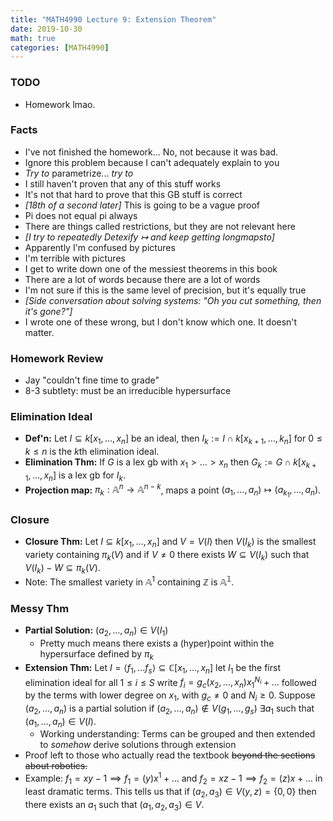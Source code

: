 ```yaml
---
title: "MATH4990 Lecture 9: Extension Theorem"
date: 2019-10-30
math: true
categories: [MATH4990]
---
```


### TODO

- Homework lmao.

### Facts

- I've not finished the homework... No, not because it was bad.
- Ignore this problem because I can't adequately explain to you
- *Try to* parametrize... *try to* 
- I still haven't proven that any of this stuff works
- It's not that hard to prove that this GB stuff is correct
- *[18th of a second later]* This is going to be a vague proof
- Pi does not equal pi always
- There are things called restrictions, but they are not relevant here
- *[I try to repeatedly Detexify $\mapsto$ and keep getting longmapsto]*
- Apparently I'm confused by pictures
- I'm terrible with pictures
- I get to write down one of the messiest theorems in this book
- There are a lot of words because there are a lot of words
- I'm not sure if this is the same level of precision, but it's equally true
- *[Side conversation about solving systems: "Oh you cut something, then it's gone?"]*
- I wrote one of these wrong, but I don't know which one. It doesn't matter.

### Homework Review

- Jay "couldn't fine time to grade"
- 8-3 subtlety: must be an irreducible hypersurface

### Elimination Ideal

- **Def'n:** Let $I\subseteq k[x_1,\dots,x_n]$ be an ideal, then 
$I_k := I \cap k[x_{k+1},\dots,k_n]$ 
for $0\leq k \leq n$ is the $k$th elimination ideal.
- **Elimination Thm:** If $G$ is a lex gb with $x_1>\dots>x_n$ then $G_k:=G\cap k[x_{k+1},\dots,x_n]$ is a lex gb for $I_k$.
- **Projection map:** $\pi_k: \mathbb{A}^n\to\mathbb{A}^{n-k}$, maps a point $(a_1,\dots,a_n)\mapsto (a_{k_1},\dots,a_n)$.
 
### Closure 

- **Closure Thm:** Let $I\subseteq k[x_1,\dots,x_n]$ and $V=V(I)$ then $V(I_k)$ is the smallest variety containing $\pi_k(V)$ and if $V\neq 0$ there exists $W\subseteq V(I_k)$ such that $V(I_k) - W\subseteq \pi_k(V)$.
- Note: The smallest variety in $\mathbb{A}^1$ containing $\mathbb{Z}$ is $\mathbb{A^1}$.

### Messy Thm 

- **Partial Solution:** $(a_2,\dots,a_n)\in V(I_1)$
    - Pretty much means there exists a (hyper)point within the hypersurface defined by $\pi_k$
- **Extension Thm:** Let $I=\langle f_1,\dots f_s\rangle \subseteq \mathbb{C}[x_1,\dots,x_n]$ let $I_1$ be the first elimination ideal for all $1\leq i \leq S$ write 
$f_i = g_c(x_2,\dots,x_n)x_1^{N_i} + \dots$ 
followed by the terms with lower degree on $x_1$, with $g_c \neq 0$ and $N_i \geq 0$. Suppose $(a_2,\dots,a_n)$ is a partial solution if $(a_2,\dots,a_n)\notin V(g_1,\dots,g_s)$ $\exists a_1$ such that $(a_1,\dots,a_n)\in V(I)$. 
    - Working understanding: Terms can be grouped and then extended to *somehow* derive solutions through extension
- Proof left to those who actually read the textbook ~~beyond the sections about robotics.~~
- Example: $f_1=xy-1\implies f_1 = (y)x^1+\dots$ and $f_2=xz-1\implies f_2=(z)x+\dots$ in least dramatic terms. This tells us that if $(a_2,a_3)\in V(y,z) =\{0,0\}$ then there exists an $a_1$ such that $(a_1,a_2,a_3)\in V$.